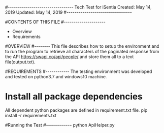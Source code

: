 #---------------------------------
   Tech Test for iSentia
      Created: May 14, 2019
      Updated: May 14, 2019
#---------------------------------


#CONTENTS OF THIS FILE
#---------------------
 * Overview
 * Requirements

#OVERVIEW
#--------
This file describes how to setup the environment and to run the program to retrieve all characters of the paginated response from the API https://swapi.co/api/people/ and store them all to a text file(output.txt).

#REQUIREMENTS
#------------
The testing environment was developed and tested on python3.7 and windows10 machine.


# Install all package dependencies
All dependent python packages are defined in requirement.txt file.
pip install -r requirements.txt

#Running the Test
#-------------
python ApiHelper.py
